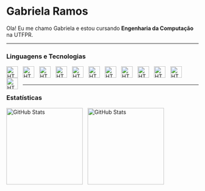 # Gabriela Ramos

Ola! Eu me chamo Gabriela e estou cursando **Engenharia da Computação** na UTFPR.
<br/>

---

### Linguagens e Tecnologias

<img 
 align="left" 
     alt="HTML"
     title="HTML" 
     width="30px" 
     style="padding-right: 10px;" 
     src="https://cdn.jsdelivr.net/gh/devicons/devicon@latest/icons/html5/html5-original-wordmark.svg" />


<img align="left" 
     alt="HTML"
     title="HTML" 
     width="30px" 
     style="padding-right: 10px;" 
     src="https://cdn.jsdelivr.net/gh/devicons/devicon@latest/icons/figma/figma-original.svg" />
          

<img 
align="left" 
     alt="HTML"
     title="HTML" 
     width="30px" 
     style="padding-right: 10px;" 
     src="https://cdn.jsdelivr.net/gh/devicons/devicon@latest/icons/c/c-original.svg" />
     
<img 
align="left" 
     alt="HTML"
     title="HTML" 
     width="30px" 
     style="padding-right: 10px;" 
     src="https://cdn.jsdelivr.net/gh/devicons/devicon@latest/icons/canva/canva-original.svg" />
     
<img 
align="left" 
     alt="HTML"
     title="HTML" 
     width="30px" 
     style="padding-right: 10px;" 
     src="https://cdn.jsdelivr.net/gh/devicons/devicon@latest/icons/javascript/javascript-original.svg" />
     
<img 
align="left" 
     alt="HTML"
     title="HTML" 
     width="30px" 
     style="padding-right: 10px;" 
     src="https://cdn.jsdelivr.net/gh/devicons/devicon@latest/icons/php/php-original.svg" />
     
<img 
align="left" 
     alt="HTML"
     title="HTML" 
     width="30px" 
     style="padding-right: 10px;" 
     src="https://cdn.jsdelivr.net/gh/devicons/devicon@latest/icons/vscode/vscode-original.svg" />
          
<img 
align="left" 
     alt="HTML"
     title="HTML" 
     width="30px" 
     style="padding-right: 10px;" 
     src="https://cdn.jsdelivr.net/gh/devicons/devicon@latest/icons/csharp/csharp-original.svg" />
          
<img 
align="left" 
     alt="HTML"
     title="HTML" 
     width="30px" 
     style="padding-right: 10px;" 
     src="https://cdn.jsdelivr.net/gh/devicons/devicon@latest/icons/cplusplus/cplusplus-original.svg" />
          
<img 
align="left" 
     alt="HTML"
     title="HTML" 
     width="30px" 
     style="padding-right: 10px;" 
     src="https://cdn.jsdelivr.net/gh/devicons/devicon@latest/icons/wordpress/wordpress-plain-wordmark.svg" />
          
<img 
align="left" 
     alt="HTML"
     title="HTML" 
     width="30px" 
     style="padding-right: 10px;" 
     src="https://cdn.jsdelivr.net/gh/devicons/devicon@latest/icons/css3/css3-original-wordmark.svg" />
          
<img 
align="left" 
     alt="HTML"
     title="HTML" 
     width="30px" 
     style="padding-right: 10px;" 
     src="https://cdn.jsdelivr.net/gh/devicons/devicon@latest/icons/mysql/mysql-original-wordmark.svg" />

<br/>
<br/>

---

### Estatísticas

<p>
  <img 
    align="left" 
    alt="GitHub Stats" 
    height="200" 
    style="padding-right: 10px;" 
    src="https://github-readme-stats.vercel.app/api?username=gabsxramos&show_icons=true&theme=tokyonight&include_all_commits=true&locale=pt-br" 
  />

<img 
      align="left" 
      alt="GitHub Stats" 
      height="200" 
      src="https://github-readme-stats.vercel.app/api/top-langs/?username=gabsxramos&theme=tokyonight&layout=compact&custom_title=Tecnologias&langs_count=9" 
  />

</p>
